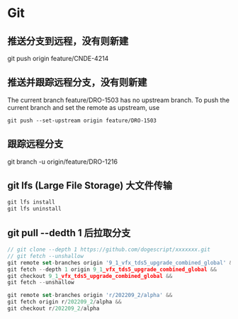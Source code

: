 # Git

## 推送分支到远程，没有则新建

git push origin feature/CNDE-4214

## 推送并跟踪远程分支，没有则新建

The current branch feature/DRO-1503 has no upstream branch.
To push the current branch and set the remote as upstream, use

    git push --set-upstream origin feature/DRO-1503

## 跟踪远程分支

git branch -u origin/feature/DRO-1216

## git lfs (Large File Storage) 大文件传输

```js
git lfs install
git lfs uninstall
```

## git pull --dedth 1 后拉取分支

```js
// git clone --depth 1 https://github.com/dogescript/xxxxxxx.git
// git fetch --unshallow
git remote set-branches origin '9_1_vfx_tds5_upgrade_combined_global' && 
git fetch --depth 1 origin 9_1_vfx_tds5_upgrade_combined_global && 
git checkout 9_1_vfx_tds5_upgrade_combined_global && 
git fetch --unshallow

git remote set-branches origin 'r/202209_2/alpha' && 
git fetch origin r/202209_2/alpha && 
git checkout r/202209_2/alpha
```
